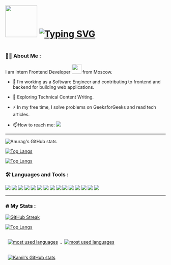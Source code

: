 <h1>
<img src="https://media.giphy.com/media/RbDKaczqWovIugyJmW/giphy.gif" width="100"/>
<a href="https://git.io/typing-svg"><img src="https://readme-typing-svg.demolab.com?font=Fira+Code&weight=600&pause=1000&color=80D31C&width=500&lines=Hi+there%2C+I'm+Ekaterina.+Welcome+to+my+GitHub+Profile" alt="Typing SVG" /></a>
</h1>
<img src="https://komarev.com/ghpvc/?username=krekser37&style=flat-square&color=brightgreen" alt=""/>


### :woman_technologist: About Me :
I am Intern Frontend Developer <img src="https://media.giphy.com/media/WUlplcMpOCEmTGBtBW/giphy.gif" width="30"> from Moscow.

- :telescope: I’m working as a Software Engineer and contributing to frontend and backend for building web applications.

- :seedling: Exploring Technical Content Writing.

- :zap: In my free time, I solve problems on GeeksforGeeks and read tech articles.

- :mailbox:How to reach me: [<img src="https://img.shields.io/badge/Telegram-696969?style=for-the-badge&logo=Telegram&logoColor=#F7DF1E">](https://t.me/Krekser37) 

---


![Anurag's GitHub stats](https://github-readme-stats.vercel.app/api?username=anuraghazra&show_icons=true&theme=merko)

[![Top Langs](https://github-readme-stats.vercel.app/api/top-langs/?username=anuraghazra&layout=compact&theme=merko)](https://github.com/anuraghazra/github-readme-stats)

[![Top Langs](https://github-readme-stats.vercel.app/api/top-langs/?username=anuraghazra&langs_count=8&theme=merko)](https://github.com/anuraghazra/github-readme-stats)

### :hammer_and_wrench: Languages and Tools :
  <img src="https://img.shields.io/badge/HTML-696969?style=for-the-badge&logo=HTML5&logoColor=#F7DF1E"> 
  <img src="https://img.shields.io/badge/CSS3-696969?style=for-the-badge&logo=CSS3&logoColor=blue"> 
  <img src="https://img.shields.io/badge/SASS-696969?style=for-the-badge&logo=SASS&logoColor=#F7DF1E"> 
  <img src="https://img.shields.io/badge/BEM-696969?style=for-the-badge&logo=BEM&logoColor=#F7DF1E"> 
  <img src="https://img.shields.io/badge/JavaScript-696969?style=for-the-badge&logo=JavaScript&logoColor=#F7DF1E"> 
  <img src="https://img.shields.io/badge/React-696969?style=for-the-badge&logo=React&logoColor=#F7DF1E"> 
  <img src="https://img.shields.io/badge/React Router-696969?style=for-the-badge&logo=React Router&logoColor=#F7DF1E"> 
  <img src="https://img.shields.io/badge/Redux-696969?style=for-the-badge&logo=Redux&logoColor=#F7DF1E"> 
  <img src="https://img.shields.io/badge/Webpack-696969?style=for-the-badge&logo=Webpack&logoColor=#F7DF1E"> 
  <img src="https://img.shields.io/badge/TypeScript-696969?style=for-the-badge&logo=TypeScript&logoColor=#F7DF1E"> 
  <img src="https://img.shields.io/badge/npm-696969?style=for-the-badge&logo=npm&logoColor=#F7DF1E"> 
  <img src="https://img.shields.io/badge/node.js-696969?style=for-the-badge&logo=node.js&logoColor=#F7DF1E">
  <img src="https://img.shields.io/badge/MySQL-696969?style=for-the-badge&logo=MySQL&logoColor=#F7DF1E">
  <img src="https://img.shields.io/badge/github-696969?style=for-the-badge&logo=github&logoColor=#F7DF1E"> 
  <img src="https://img.shields.io/badge/Visual Studio Code-696969?style=for-the-badge&logo=Visual Studio Code&logoColor=#F7DF1E"> 

</div>

---

### :fire: My Stats :

[![GitHub Streak](http://github-readme-streak-stats.herokuapp.com?user=krekser37&theme=merko&border_radius=5.6)](https://git.io/streak-stats)

[![Top Langs](https://github-readme-stats.vercel.app/api/top-langs/?username=krekser37&layout=compact&theme=vision-friendly-dark)](https://github.com/anuraghazra/github-readme-stats)

<a href="https://github.com/krekser37">
<img align="center" style="margin:1rem 0.5rem" src="https://github-readme-stats.vercel.app/api/top-langs/?username=krekser37&theme=vision-friendly-dark" alt="most used languages"/>
</a>

<a href="https://github.com/krekser37">
  <img align="center" style="margin:1rem 0.5rem" src="https://github-readme-stats.vercel.app/api/top-langs/?username=krekser37&theme=dark" alt="most used languages"/>
</a>
<a href="https://github.com/krekser37">
  <img align="center" style="margin:1rem 0.5rem" src="https://github-readme-stats.vercel.app/api?username=krekser37&show_icons=true&&count_private=true&theme=radical" alt="Kamil's GitHub stats"/>
</a>
